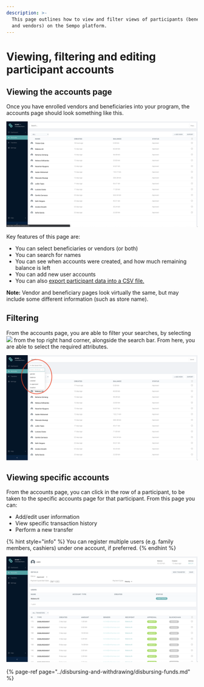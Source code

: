```yaml
---
description: >-
  This page outlines how to view and filter views of participants (beneficiaries
  and vendors) on the Sempo platform.
---
```


# Viewing, filtering and editing participant accounts

## Viewing **the** accounts page

Once you have enrolled vendors and beneficiaries into your program, the accounts page should look something like this.

![Accounts page](../.gitbook/assets/screen-shot-2020-09-11-at-6.20.07-am.png)

Key features of this page are:

* You can select beneficiaries or vendors \(or both\)
* You can search for names
* You can see when accounts were created, and how much remaining balance is left
* You can add new user accounts
* You can also [export participant data into a CSV file.](../analytics-and-meal/exporting-to-excel.md)

**Note:** Vendor and beneficiary pages look virtually the same, but may include some different information \(such as store name\). 

## Filtering

From the accounts page, you are able to filter your searches, by selecting ![](https://lh5.googleusercontent.com/LX0zlF0NEQdj63SLFYLuk7AR4TBD2mda86HSCF0_kf9tjvB9A1qZwEwkxWEI5uNHSLHFYKnGWZlgseVgy_U-WMqzloWiu2o-JT4VXGbaECL7T-fadK0hLCYxmmWOwOPoXa1PNA4) from the top right hand corner, alongside the search bar. From here, you are able to select the required attributes.

![Filtering](../.gitbook/assets/screen-shot-2020-09-11-at-6.47.12-am.png)

## Viewing specific accounts

From the accounts page, you can click in the row of a participant, to be taken to the specific accounts page for that participant. From this page you can:

* Add/edit user information
* View specific transaction history
* Perform a new transfer

{% hint style="info" %}
You can register multiple users \(e.g. family members, cashiers\) under one account, if preferred.
{% endhint %}

![](../.gitbook/assets/screen-shot-2020-09-11-at-6.20.22-am.png)

{% page-ref page="../disbursing-and-withdrawing/disbursing-funds.md" %}

